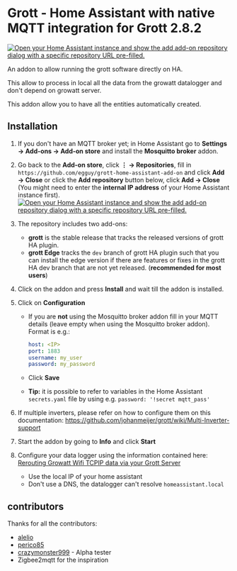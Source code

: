 # Grott - Home Assistant with native MQTT integration for Grott 2.8.2

[![Open your Home Assistant instance and show the add add-on repository dialog with a specific repository URL pre-filled.](https://my.home-assistant.io/badges/supervisor_add_addon_repository.svg)](https://my.home-assistant.io/redirect/supervisor_add_addon_repository/?repository_url=https%3A%2F%2Fgithub.com%2Fegguy%2Fgrott-home-assistant-add-on)

An addon to allow running the grott software directly on HA.

This allow to process in local all the data from the growatt datalogger and don't depend on growatt server.

This addon allow you to have all the entities automatically created.

## Installation

1. If you don't have an MQTT broker yet; in Home Assistant go to **Settings → Add-ons → Add-on store** and install the **Mosquitto broker** addon.
1. Go back to the **Add-on store**, click **⋮ → Repositories**, fill in</br> `https://github.com/egguy/grott-home-assistant-add-on` and click **Add → Close** or click the **Add repository** button below, click **Add → Close** (You might need to enter the **internal IP address** of your Home Assistant instance first).  
   [![Open your Home Assistant instance and show the add add-on repository dialog with a specific repository URL pre-filled.](https://my.home-assistant.io/badges/supervisor_add_addon_repository.svg)](https://my.home-assistant.io/redirect/supervisor_add_addon_repository/?repository_url=https%3A%2F%2Fgithub.com%2Fegguy%2Fgrott-home-assistant-add-on)
1. The repository includes two add-ons:
   - **grott** is the stable release that tracks the released versions of grott HA plugin.
   - **grott Edge** tracks the `dev` branch of grott HA plugin such that you can install the edge version if there are features or fixes in the grott HA dev branch that are not yet released. (**recommended for most users**)
1. Click on the addon and press **Install** and wait till the addon is installed.
1. Click on **Configuration**

   - If you are **not** using the Mosquitto broker addon fill in your MQTT details (leave empty when using the Mosquitto broker addon). Format is e.g.: <br>

     ```yaml
     host: <IP>
     port: 1883
     username: my_user
     password: my_password
     ```

   - Click **Save**
   - **Tip:** it is possible to refer to variables in the Home Assistant `secrets.yaml` file by using e.g. `password: '!secret mqtt_pass'`

1. If multiple inverters, please refer on how to configure them on this documentation: <https://github.com/johanmeijer/grott/wiki/Multi-Inverter-support>
1. Start the addon by going to **Info** and click **Start**
1. Configure your data logger using the information contained here: [Rerouting Growatt Wifi TCPIP data via your Grott Server](https://github.com/johanmeijer/grott/wiki/Rerouting-Growatt-Wifi-TCPIP-data-via-your-Grott-Server)
   - Use the local IP of your home assistant
   - Don't use a DNS, the datalogger can't resolve `homeassistant.local`

## contributors

Thanks for all the contributors:

- [alelio](https://github.com/alelio)
- [perico85](https://github.com/perico85)
- [crazymonster999](https://github.com/crazymonster999) - Alpha tester
- Zigbee2mqtt for the inspiration
